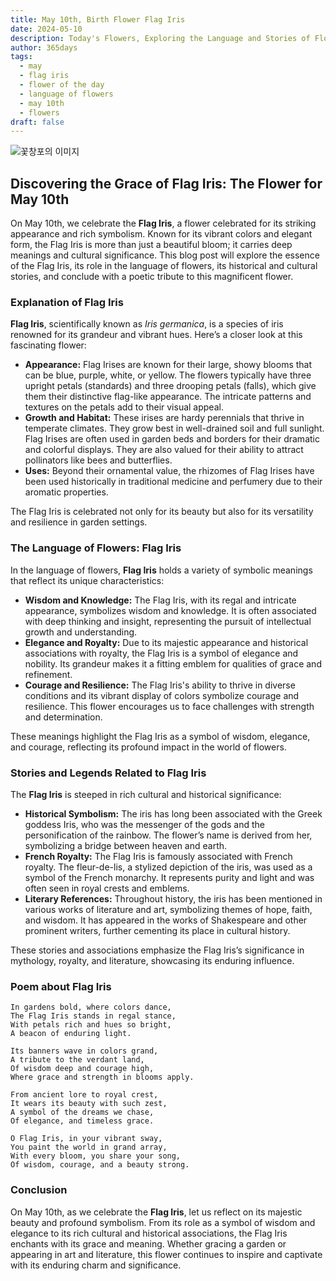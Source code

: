 ```yaml
---
title: May 10th, Birth Flower Flag Iris
date: 2024-05-10
description: Today's Flowers, Exploring the Language and Stories of Flowers Flag Iris
author: 365days
tags:
  - may
  - flag iris
  - flower of the day
  - language of flowers
  - may 10th
  - flowers
draft: false
---
```


![꽃창포의 이미지](https://cdn.pixabay.com/photo/2019/02/25/20/19/iris-4020510_1280.jpg#center)

## Discovering the Grace of Flag Iris: The Flower for May 10th

On May 10th, we celebrate the **Flag Iris**, a flower celebrated for its striking appearance and rich symbolism. Known for its vibrant colors and elegant form, the Flag Iris is more than just a beautiful bloom; it carries deep meanings and cultural significance. This blog post will explore the essence of the Flag Iris, its role in the language of flowers, its historical and cultural stories, and conclude with a poetic tribute to this magnificent flower.

### Explanation of Flag Iris

**Flag Iris**, scientifically known as *Iris germanica*, is a species of iris renowned for its grandeur and vibrant hues. Here’s a closer look at this fascinating flower:

- **Appearance:** Flag Irises are known for their large, showy blooms that can be blue, purple, white, or yellow. The flowers typically have three upright petals (standards) and three drooping petals (falls), which give them their distinctive flag-like appearance. The intricate patterns and textures on the petals add to their visual appeal.
- **Growth and Habitat:** These irises are hardy perennials that thrive in temperate climates. They grow best in well-drained soil and full sunlight. Flag Irises are often used in garden beds and borders for their dramatic and colorful displays. They are also valued for their ability to attract pollinators like bees and butterflies.
- **Uses:** Beyond their ornamental value, the rhizomes of Flag Irises have been used historically in traditional medicine and perfumery due to their aromatic properties.

The Flag Iris is celebrated not only for its beauty but also for its versatility and resilience in garden settings.

### The Language of Flowers: Flag Iris

In the language of flowers, **Flag Iris** holds a variety of symbolic meanings that reflect its unique characteristics:

- **Wisdom and Knowledge:** The Flag Iris, with its regal and intricate appearance, symbolizes wisdom and knowledge. It is often associated with deep thinking and insight, representing the pursuit of intellectual growth and understanding.
- **Elegance and Royalty:** Due to its majestic appearance and historical associations with royalty, the Flag Iris is a symbol of elegance and nobility. Its grandeur makes it a fitting emblem for qualities of grace and refinement.
- **Courage and Resilience:** The Flag Iris's ability to thrive in diverse conditions and its vibrant display of colors symbolize courage and resilience. This flower encourages us to face challenges with strength and determination.

These meanings highlight the Flag Iris as a symbol of wisdom, elegance, and courage, reflecting its profound impact in the world of flowers.

### Stories and Legends Related to Flag Iris

The **Flag Iris** is steeped in rich cultural and historical significance:

- **Historical Symbolism:** The iris has long been associated with the Greek goddess Iris, who was the messenger of the gods and the personification of the rainbow. The flower’s name is derived from her, symbolizing a bridge between heaven and earth.
- **French Royalty:** The Flag Iris is famously associated with French royalty. The fleur-de-lis, a stylized depiction of the iris, was used as a symbol of the French monarchy. It represents purity and light and was often seen in royal crests and emblems.
- **Literary References:** Throughout history, the iris has been mentioned in various works of literature and art, symbolizing themes of hope, faith, and wisdom. It has appeared in the works of Shakespeare and other prominent writers, further cementing its place in cultural history.

These stories and associations emphasize the Flag Iris’s significance in mythology, royalty, and literature, showcasing its enduring influence.

### Poem about Flag Iris

	In gardens bold, where colors dance,
	The Flag Iris stands in regal stance,
	With petals rich and hues so bright,
	A beacon of enduring light.
	
	Its banners wave in colors grand,
	A tribute to the verdant land,
	Of wisdom deep and courage high,
	Where grace and strength in blooms apply.
	
	From ancient lore to royal crest,
	It wears its beauty with such zest,
	A symbol of the dreams we chase,
	Of elegance, and timeless grace.
	
	O Flag Iris, in your vibrant sway,
	You paint the world in grand array,
	With every bloom, you share your song,
	Of wisdom, courage, and a beauty strong.

### Conclusion

On May 10th, as we celebrate the **Flag Iris**, let us reflect on its majestic beauty and profound symbolism. From its role as a symbol of wisdom and elegance to its rich cultural and historical associations, the Flag Iris enchants with its grace and meaning. Whether gracing a garden or appearing in art and literature, this flower continues to inspire and captivate with its enduring charm and significance.